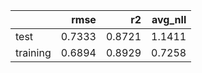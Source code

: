 |          |   rmse |     r2 |   avg_nll |
|:---------|-------:|-------:|----------:|
| test     | 0.7333 | 0.8721 |    1.1411 |
| training | 0.6894 | 0.8929 |    0.7258 |